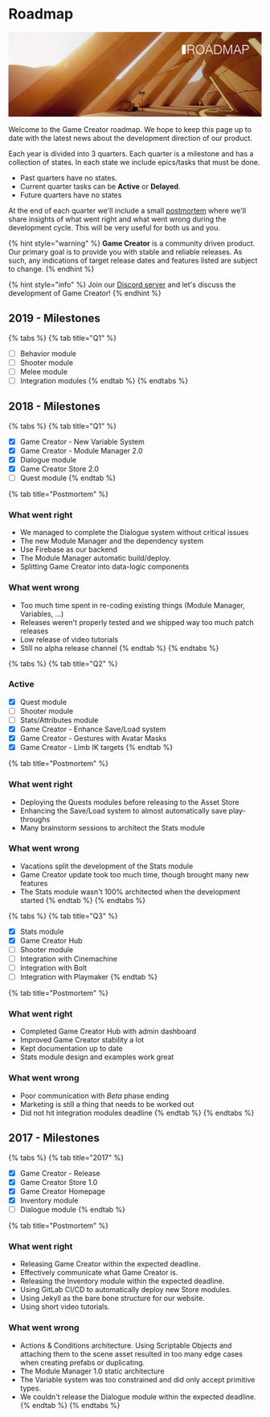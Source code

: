 # Roadmap

![](../.gitbook/assets/roadmap.jpg)

Welcome to the Game Creator roadmap. We hope to keep this page up to date with the latest news about the development direction of our product.

Each year is divided into 3 quarters. Each quarter is a milestone and has a collection of states. In each state we include epics/tasks that must be done.

* Past quarters have no states.
* Current quarter tasks can be **Active** or **Delayed**.
* Future quarters have no states

At the end of each quarter we'll include a small [postmortem](https://en.wikipedia.org/wiki/Postmortem_documentation) where we'll share insights of what went right and what went wrong during the development cycle. This will be very useful for both us and you.

{% hint style="warning" %}
**Game Creator** is a community driven product. Our primary goal is to provide you with stable and reliable releases. As such, any indications of target release dates and features listed are subject to change.
{% endhint %}

{% hint style="info" %}
Join our [Discord server](https://gamecreator.page.link/discord) and let's discuss the development of Game Creator!
{% endhint %}

## 2019 - Milestones

{% tabs %}
{% tab title="Q1" %}
* [ ] Behavior module
* [ ] Shooter module
* [ ] Melee module
* [ ] Integration modules
{% endtab %}
{% endtabs %}

## 2018 - Milestones

{% tabs %}
{% tab title="Q1" %}
* [x] Game Creator - New Variable System
* [x] Game Creator - Module Manager 2.0
* [x] Dialogue module
* [x] Game Creator Store 2.0
* [ ] Quest module
{% endtab %}

{% tab title="Postmortem" %}
### What went right

* We managed to complete the Dialogue system without critical issues
* The new Module Manager and the dependency system
* Use Firebase as our backend
* The Module Manager automatic build/deploy.
* Splitting Game Creator into data-logic components

### What went wrong

* Too much time spent in re-coding existing things \(Module Manager, Variables, ...\)
* Releases weren't properly tested and we shipped way too much patch releases
* Low release of video tutorials
* Still no alpha release channel
{% endtab %}
{% endtabs %}

{% tabs %}
{% tab title="Q2" %}
### Active

* [x] Quest module
* [ ] Shooter module
* [ ] Stats/Attributes module
* [x] Game Creator - Enhance Save/Load system
* [x] Game Creator - Gestures with Avatar Masks
* [x] Game Creator - Limb IK targets
{% endtab %}

{% tab title="Postmortem" %}
### What went right

* Deploying the Quests modules before releasing to the Asset Store
* Enhancing the Save/Load system to almost automatically save play-throughs
* Many brainstorm sessions to architect the Stats module

### What went wrong

* Vacations split the development of the Stats module
* Game Creator update took too much time, though brought many new features
* The Stats module wasn't 100% architected when the development started
{% endtab %}
{% endtabs %}

{% tabs %}
{% tab title="Q3" %}
* [x] Stats module
* [x] Game Creator Hub
* [ ] Shooter module
* [ ] Integration with Cinemachine
* [ ] Integration with Bolt
* [ ] Integration with Playmaker
{% endtab %}

{% tab title="Postmortem" %}
### What went right

* Completed Game Creator Hub with admin dashboard
* Improved Game Creator stability a lot
* Kept documentation up to date
* Stats module design and examples work great

### What went wrong

* Poor communication with _Beta_ phase ending
* Marketing is still a thing that needs to be worked out
* Did not hit integration modules deadline
{% endtab %}
{% endtabs %}

## 2017 - Milestones

{% tabs %}
{% tab title="2017" %}
* [x] Game Creator - Release
* [x] Game Creator Store 1.0
* [x] Game Creator Homepage
* [x] Inventory module
* [ ] Dialogue module
{% endtab %}

{% tab title="Postmortem" %}
### What went right

* Releasing Game Creator within the expected deadline. 
* Effectively communicate what Game Creator is. 
* Releasing the Inventory module within the expected deadline.
* Using GitLab CI/CD to automatically deploy new Store modules.
* Using Jekyll as the bare bone structure for our website.
* Using short video tutorials.

### What went wrong

* Actions & Conditions architecture. Using Scriptable Objects and attaching them to the scene asset resulted in too many edge cases when creating prefabs or duplicating.
* The Module Manager 1.0 static architecture
* The Variable system was too constrained and did only accept primitive types.
* We couldn't release the Dialogue module within the expected deadline.
{% endtab %}
{% endtabs %}



